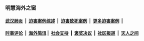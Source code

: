 
### 明慧海外之窗

####  [武汉肺炎](indexes/365.md?t=03120800) &nbsp;|&nbsp;  [迫害案例综述](indexes/328.md?t=03120800) &nbsp;|&nbsp; [迫害致死案例](indexes/277.md?t=03120800)  &nbsp;|&nbsp; [更多迫害案例](indexes/81.md?t=03120800)  &nbsp;|&nbsp; 
####  [时事评论](indexes/19.md?t=03120800) &nbsp;|&nbsp; [海外简讯](indexes/245.md?t=03120800)&nbsp;|&nbsp;  [社会支持](indexes/140.md?t=03120800) &nbsp;|&nbsp; [褒奖决议](indexes/282.md?t=03120800) &nbsp;|&nbsp; [社区报道](indexes/91.md?t=03120800)  &nbsp;|&nbsp; [天人之间](indexes/78.md?t=03120800) 

